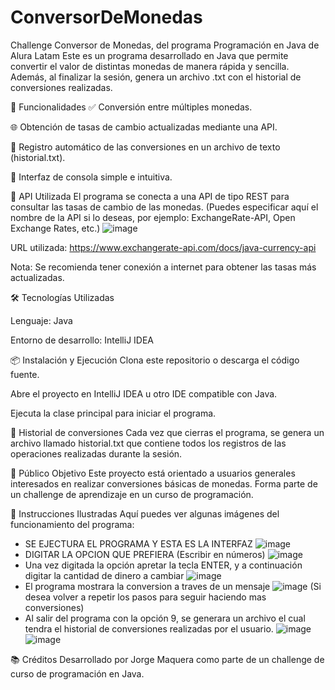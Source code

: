 # ConversorDeMonedas
Challenge Conversor de Monedas, del programa Programación en Java de Alura Latam
Este es un programa desarrollado en Java que permite convertir el valor de distintas monedas de manera rápida y sencilla. Además, al finalizar la sesión, genera un archivo .txt con el historial de conversiones realizadas.

🚀 Funcionalidades
✅ Conversión entre múltiples monedas.

🌐 Obtención de tasas de cambio actualizadas mediante una API.

💾 Registro automático de las conversiones en un archivo de texto (historial.txt).

🧭 Interfaz de consola simple e intuitiva.

🔗 API Utilizada
El programa se conecta a una API de tipo REST para consultar las tasas de cambio de las monedas. (Puedes especificar aquí el nombre de la API si lo deseas, por ejemplo: ExchangeRate-API, Open Exchange Rates, etc.)
![image](https://github.com/user-attachments/assets/6596f62f-6dfe-453e-96c2-7cb4b91654d9)

URL utilizada: https://www.exchangerate-api.com/docs/java-currency-api

Nota: Se recomienda tener conexión a internet para obtener las tasas más actualizadas.

🛠️ Tecnologías Utilizadas

Lenguaje: Java

Entorno de desarrollo: IntelliJ IDEA

📦 Instalación y Ejecución
Clona este repositorio o descarga el código fuente.

Abre el proyecto en IntelliJ IDEA u otro IDE compatible con Java.

Ejecuta la clase principal para iniciar el programa.

🧾 Historial de conversiones
Cada vez que cierras el programa, se genera un archivo llamado historial.txt que contiene todos los registros de las operaciones realizadas durante la sesión.

👥 Público Objetivo
Este proyecto está orientado a usuarios generales interesados en realizar conversiones básicas de monedas. Forma parte de un challenge de aprendizaje en un curso de programación.

📸 Instrucciones Ilustradas
Aquí puedes ver algunas imágenes del funcionamiento del programa:
- SE EJECTURA EL PROGRAMA Y ESTA ES LA INTERFAZ 
![image](https://github.com/user-attachments/assets/1bdf266f-0665-4bc7-9624-3d5e09e3828d)
- DIGITAR LA OPCION QUE PREFIERA (Escribir en números)
![image](https://github.com/user-attachments/assets/d452c4ce-0c8b-4413-9553-000c81c31775)
- Una vez digitada la opción apretar la tecla ENTER, y a continuación digitar la cantidad de dinero a cambiar
![image](https://github.com/user-attachments/assets/b4a95049-32e3-46f2-8d3d-f74645b0e7ea)
- El programa mostrara la conversion a traves de un mensaje
![image](https://github.com/user-attachments/assets/c4309108-ba63-4c2d-b03b-b07e30760dd3)
(Si desea volver a repetir los pasos para seguir haciendo mas conversiones)
- Al salir del programa con la opción 9, se generara un archivo el cual tendra el historial de conversiones realizadas por el usuario.
![image](https://github.com/user-attachments/assets/38bdf787-45ba-42d7-b4a3-a0d3fd6c7003)
![image](https://github.com/user-attachments/assets/4911cb0d-e373-4b2b-96b5-47302249464d)





📚 Créditos
Desarrollado por Jorge Maquera como parte de un challenge de curso de programación en Java.

